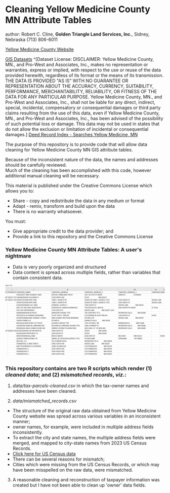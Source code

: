 # Cleaning Yellow Medicine County MN Attribute Tables  
author: Robert C. Cline, **Golden Triangle Land Services, Inc.**, Sidney, Nebraska (713) 806-6011

[Yellow Medicine County Website](https://www.co.ym.mn.gov/)

[GIS Datasets](https://shareopendata-yellowmedicine.hub.arcgis.com/datasets/b541e04a4c204811ab3251a980b92138_0/explore?location=44.737651%2C-95.905650%2C10.36)  ^[Dataset License: DISCLAIMER: Yellow Medicine County, MN., and Pro-West and Associates, Inc., makes no representation or warranties, express or implied, with respect to the use or reuse of the data provided herewith, regardless of its format or the means of its transmission. THE DATA IS PROVIDED "AS IS" WITH NO GUARANTEE OR REPRESENTATION ABOUT THE ACCURACY, CURRENCY, SUITABILITY, PERFORMANCE, MERCHANTABILITY, RELIABILITY, OR FITNESS OF THE DATA FOR ANY PARTICULAR PURPOSE. Yellow Medicine County, MN., and Pro-West and Associates, Inc., shall not be liable for any direct, indirect, special, incidental, compensatory or consequential damages or third party claims resulting from the use of this data, even if Yellow Medicine County, MN., and Pro-West and Associates, Inc., has been advised of the possibility of such potential loss or damage. This data may not be used in states that do not allow the exclusion or limitation of incidental or consequential damages.]
[Deed Record Index - Searches Yellow Medicine, MN](https://www.idocmarket.com/Subscription/Subscribe?county=YELMN1)


The purpose of this repository is to provide code that will allow data cleaning for Yellow Medicine County MN GIS attribute tables.  

Because of the inconsistent nature of the data, the names and addresses should be carefully reviewed.  
Much of the cleaning has been accomplished with this code, however additional manual cleaning will be necessary.

This material is published under the Creative Commons License which allows you to:

* Share - copy and redistribute the data in any medium or format
* Adapt - remix, transform and build upon the data
* There is no warranty whatsoever.

You must:
  
* Give appropriate credit to the data provider; and
* Provide a link to this repository and the Creative Commons License 

### Yellow Medicine County MN Attribute Tables: A user's nightmare  

* Data is very poorly organized and structured  
* Data content is spread across multiple fields, rather than variables that contain consistent data.  


![](images/attribute_table.png)


### This repository contains are two R scripts which render (1) *cleaned data*; and (2) *mismatched records*, *viz*.:

1. *data/tax-parcels-cleaned.csv* in which the tax-owner names and addresses have been cleaned. 

2. *data/mismatched_records.csv* 
  - The structure of the original raw data obtained from Yellow Medicine County website was spread across various variables in an inconsistent manner;
  - owner names, for example, were included in multiple address fields inconsistently.
  - To extract the city and state names, the multiple address fields were merged, and mapped to city-state names from 2023 US Census Records.
  - [Click here for US Census data](https://www.census.gov/data/tables/time-series/demo/popest/2020s-total-cities-and-towns.html) 
  - There can be several reasons for mismatch; 
  - Cities which were missing from the US Census Records, or which may have been misspelled on the raw data, were mismatched.
  
3. A reasonable cleaning and reconstruction of taxpayer information was created but I have not been able to clean up 'owner' data fields.  

